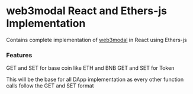 # web3modal React and Ethers-js Implementation
Contains complete implementation of [web3modal](https://docs.walletconnect.com/appkit/react/core/installation) in React using Ethers-js

### Features
GET and SET for base coin like ETH and BNB
GET and SET for Token

This will be the base for all DApp implementation as every other function calls follow the GET and SET format